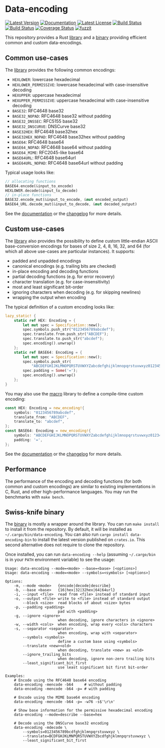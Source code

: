 # Data-encoding

[![Latest Version][version_badge]][library]
[![Documentation][documentation_badge]][documentation]
[![Latest License][license_badge]][license]
[![Build Status][travis_badge]][travis]
[![Build Status][appveyor_badge]][appveyor]
[![Coverage Status][coveralls_badge]][coveralls]
[![fuzzit][fuzzit_badge]][fuzzit]

This repository provides a Rust [library] and a [binary] providing efficient
common and custom data-encodings.

## Common use-cases

The [library] provides the following common encodings:

- `HEXLOWER`: lowercase hexadecimal
- `HEXLOWER_PERMISSIVE`: lowercase hexadecimal with case-insensitive decoding
- `HEXUPPER`: uppercase hexadecimal
- `HEXUPPER_PERMISSIVE`: uppercase hexadecimal with case-insensitive decoding
- `BASE32`: RFC4648 base32
- `BASE32_NOPAD`: RFC4648 base32 without padding
- `BASE32_DNSSEC`: RFC5155 base32
- `BASE32_DNSCURVE`: DNSCurve base32
- `BASE32HEX`: RFC4648 base32hex
- `BASE32HEX_NOPAD`: RFC4648 base32hex without padding
- `BASE64`: RFC4648 base64
- `BASE64_NOPAD`: RFC4648 base64 without padding
- `BASE64_MIME`: RFC2045-like base64
- `BASE64URL`: RFC4648 base64url
- `BASE64URL_NOPAD`: RFC4648 base64url without padding

Typical usage looks like:

```rust
// allocating functions
BASE64.encode(&input_to_encode)
HEXLOWER.decode(&input_to_decode)
// in-place functions
BASE32.encode_mut(&input_to_encode, &mut encoded_output)
BASE64_URL.decode_mut(&input_to_decode, &mut decoded_output)
```

See the [documentation] or the [changelog] for more details.

## Custom use-cases

The [library] also provides the possibility to define custom little-endian ASCII
base-conversion encodings for bases of size 2, 4, 8, 16, 32, and 64 (for which
all above use-cases are particular instances). It supports:

- padded and unpadded encodings
- canonical encodings (e.g. trailing bits are checked)
- in-place encoding and decoding functions
- partial decoding functions (e.g. for error recovery)
- character translation (e.g. for case-insensitivity)
- most and least significant bit-order
- ignoring characters when decoding (e.g. for skipping newlines)
- wrapping the output when encoding

The typical definition of a custom encoding looks like:

```rust
lazy_static! {
    static ref HEX: Encoding = {
        let mut spec = Specification::new();
        spec.symbols.push_str("0123456789abcdef");
        spec.translate.from.push_str("ABCDEF");
        spec.translate.to.push_str("abcdef");
        spec.encoding().unwrap()
    };
    static ref BASE64: Encoding = {
        let mut spec = Specification::new();
        spec.symbols.push_str(
            "ABCDEFGHIJKLMNOPQRSTUVWXYZabcdefghijklmnopqrstuvwxyz0123456789+/");
        spec.padding = Some('=');
        spec.encoding().unwrap()
    };
}
```

You may also use the [macro] library to define a compile-time custom encoding:

```rust
const HEX: Encoding = new_encoding!{
    symbols: "0123456789abcdef",
    translate_from: "ABCDEF",
    translate_to: "abcdef",
};
const BASE64: Encoding = new_encoding!{
    symbols: "ABCDEFGHIJKLMNOPQRSTUVWXYZabcdefghijklmnopqrstuvwxyz0123456789+/",
    padding: '=',
};
```

See the [documentation] or the [changelog] for more details.

## Performance

The performance of the encoding and decoding functions (for both common and
custom encodings) are similar to existing implementations in C, Rust, and other
high-performance languages. You may run the benchmarks with `make bench`.

## Swiss-knife binary

The [binary] is mostly a wrapper around the library. You can run `make install`
to install it from the repository. By default, it will be installed as
`~/.cargo/bin/data-encoding`. You can also run `cargo install data-encoding-bin`
to install the latest version published on `crates.io`. This second alternative
does not require to clone the repository.

Once installed, you can run `data-encoding --help` (assuming `~/.cargo/bin` is
in your `PATH` environment variable) to see the usage:

```
Usage: data-encoding --mode=<mode> --base=<base> [<options>]
Usage: data-encoding --mode=<mode> --symbols=<symbols> [<options>]

Options:
    -m, --mode <mode>   {encode|decode|describe}
    -b, --base <base>   {16|hex|32|32hex|64|64url}
    -i, --input <file>  read from <file> instead of standard input
    -o, --output <file> write to <file> instead of standard output
        --block <size>  read blocks of about <size> bytes
    -p, --padding <padding>
                        pad with <padding>
    -g, --ignore <ignore>
                        when decoding, ignore characters in <ignore>
    -w, --width <cols>  when encoding, wrap every <cols> characters
    -s, --separator <separator>
                        when encoding, wrap with <separator>
        --symbols <symbols>
                        define a custom base using <symbols>
        --translate <new><old>
                        when decoding, translate <new> as <old>
        --ignore_trailing_bits 
                        when decoding, ignore non-zero trailing bits
        --least_significant_bit_first 
                        use least significant bit first bit-order

Examples:
    # Encode using the RFC4648 base64 encoding
    data-encoding -mencode -b64     # without padding
    data-encoding -mencode -b64 -p= # with padding

    # Encode using the MIME base64 encoding
    data-encoding -mencode -b64 -p= -w76 -s$'\r\n'

    # Show base information for the permissive hexadecimal encoding
    data-encoding --mode=describe --base=hex

    # Decode using the DNSCurve base32 encoding
    data-encoding -mdecode \
        --symbols=0123456789bcdfghjklmnpqrstuvwxyz \
        --translate=BCDFGHJKLMNPQRSTUVWXYZbcdfghjklmnpqrstuvwxyz \
        --least_significant_bit_first
```

[appveyor]: https://ci.appveyor.com/project/ia0/data-encoding
[appveyor_badge]:https://ci.appveyor.com/api/projects/status/wm4ga69xnlriukhl/branch/master?svg=true
[binary]: https://crates.io/crates/data-encoding-bin
[changelog]: https://github.com/ia0/data-encoding/blob/master/lib/CHANGELOG.md
[coveralls]: https://coveralls.io/github/ia0/data-encoding
[coveralls_badge]: https://coveralls.io/repos/ia0/data-encoding/badge.svg?branch=master&service=github
[documentation]: https://docs.rs/data-encoding
[documentation_badge]: https://docs.rs/data-encoding/badge.svg
[fuzzit]: https://app.fuzzit.dev/orgs/ia0-gh/dashboard
[fuzzit_badge]: https://app.fuzzit.dev/badge?org_id=ia0-gh
[library]: https://crates.io/crates/data-encoding
[license]: https://github.com/ia0/data-encoding/blob/master/LICENSE
[license_badge]: https://img.shields.io/crates/l/data-encoding.svg
[macro]: https://crates.io/crates/data-encoding-macro
[travis]: https://travis-ci.org/ia0/data-encoding
[travis_badge]: https://travis-ci.org/ia0/data-encoding.svg?branch=master
[version_badge]: https://img.shields.io/crates/v/data-encoding.svg

